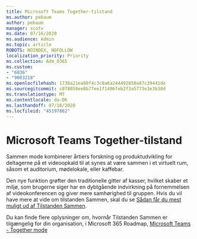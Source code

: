 ```yaml
---
title: Microsoft Teams Together-tilstand
ms.author: pebaum
author: pebaum
manager: scotv
ms.date: 07/16/2020
ms.audience: Admin
ms.topic: article
ROBOTS: NOINDEX, NOFOLLOW
localization_priority: Priority
ms.collection: Adm_O365
ms.custom:
- "6036"
- "9003218"
ms.openlocfilehash: 1738a21ea98f4c3c8a6a244492850a87c39441de
ms.sourcegitcommit: c078058ee0b77ee1f1496feb2f3a5773e3e3b30d
ms.translationtype: MT
ms.contentlocale: da-DK
ms.lasthandoff: 07/16/2020
ms.locfileid: "45197862"
---
```

# <a name="microsoft-teams-together-mode"></a>Microsoft Teams Together-tilstand

Sammen mode kombinerer årtiers forskning og produktudvikling for deltagerne på et videoopkald til at synes at være sammen i et virtuelt rum, såsom et auditorium, mødelokale, eller kaffebar. 

Den nye funktion grøfter den traditionelle gitter af kasser, hvilket skaber et miljø, som brugerne siger har en dybtgående indvirkning på fornemmelsen af videokonferencen og giver mere samhørighed til gruppen. Hvis du vil have mere at vide om tilstanden Sammen, skal du se [Sådan får du mest muligt ud af Tilstanden Sammen](https://techcommunity.microsoft.com/t5/microsoft-teams-blog/how-to-get-the-most-from-together-mode/ba-p/1509496).  

Du kan finde flere oplysninger om, hvornår Tilstanden Sammen er tilgængelig for din organisation, i Microsoft 365 Roadmap, [Microsoft Teams - Together mode](https://www.microsoft.com/microsoft-365/roadmap?featureid=65942)
